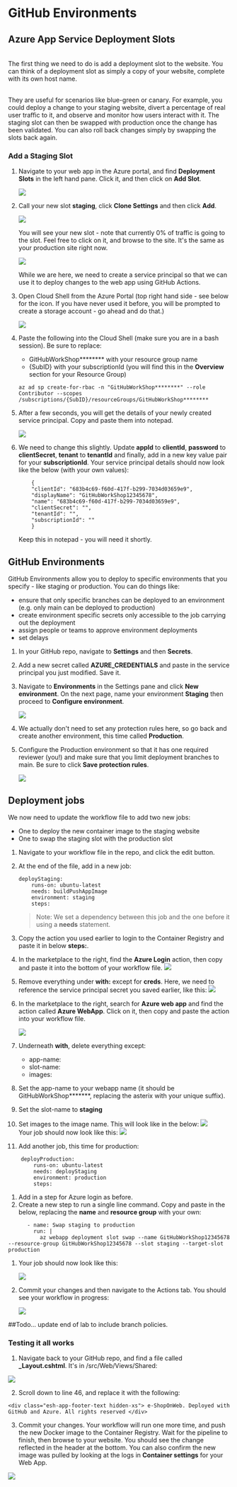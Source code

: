 # GitHub Environments

## Azure App Service Deployment Slots
<br>
The first thing we need to do is add a deployment slot to the website. You can think of a deployment slot as simply a copy of your website, complete with its own host name. 

<br>They are useful for scenarios like blue-green or canary. For example, you could deploy a change to your staging website, divert a percentage of real user traffic to it, and observe and monitor how users interact with it. The staging slot can then be swapped with production once the change has been validated. You can also roll back changes simply by swapping the slots back again. 

### Add a Staging Slot

1. Navigate to your web app in the Azure portal, and find **Deployment Slots** in the left hand pane. Click it, and then click on **Add Slot**. 

    <img src="imgs/deploymentslot.png">

1. Call your new slot **staging**, click **Clone Settings** and then click **Add**. 

    <img src="imgs/clone.png">

    You will see your new slot - note that currently 0% of traffic is going to the slot. Feel free to click on it, and browse to the site. It's the same as your production site right now.

    <img src="imgs/slots.png">

    While we are here, we need to create a service principal so that we can use it to deploy changes to the web app using GitHub Actions.

1. Open Cloud Shell from the Azure Portal (top right hand side - see below for the icon. If you have never used it before, you will be prompted to create a storage account - go ahead and do that.)

    <img src="imgs/shell.png">

1. Paste the following into the Cloud Shell (make sure you are in a bash session). Be sure to replace:

    - GitHubWorkShop******** with your resource group name
    - {SubID} with your subscriptionId (you will find this in the **Overview** section for your Resource Group)

    ```
    az ad sp create-for-rbac -n "GitHubWorkShop********" --role Contributor --scopes /subscriptions/{SubID}/resourceGroups/GitHubWorkShop********
    ```

1. After a few seconds, you will get the details of your newly created service principal. Copy and paste them into notepad. 


    <img src="imgs/sp.png"><br>

1. We need to change this slightly. Update **appId** to **clientId**, **password** to **clientSecret**, **tenant** to **tenantId** and finally, add in a new key value pair for your **subscriptionId**. Your service principal details should now look like the below (with your own values):

    ``` 
        {
        "clientId": "683b4c69-f60d-417f-b299-7034d03659e9",
        "displayName": "GitHubWorkShop12345678",
        "name": "683b4c69-f60d-417f-b299-7034d03659e9",
        "clientSecret": "",
        "tenantId": "",
        "subscriptionId": ""
        }
    ```

    Keep this in notepad - you will need it shortly. 

## GitHub Environments

GitHub Environments allow you to deploy to specific environments that you specify - like staging or production. You can do things like: 

- ensure that only specific branches can be deployed to an environment (e.g. only main can be deployed to production)
- create environment specific secrets only accessible to the job carrying out the deployment
- assign people or teams to approve environment deployments
- set delays


1. In your GitHub repo, navigate to **Settings** and then **Secrets**. 
1. Add a new secret called **AZURE_CREDENTIALS** and paste in the service principal you just modified. Save it. 
1. Navigate to **Environments** in the Settings pane and click **New environment**. On the next page, name your environment **Staging** then proceed to **Configure environment**.

    <img src="imgs/staging.png"><br>

1. We actually don't need to set any protection rules here, so go back and create another environment, this time called **Production**.

1. Configure the Production environment so that it has one required reviewer (you!) and make sure that you limit deployment branches to main. Be sure to click **Save protection rules**.

    <img src="imgs/production.png"><br>

## Deployment jobs

We now need to update the workflow file to add two new jobs:

- One to deploy the new container image to the staging website
- One to swap the staging slot with the production slot

1. Navigate to your workflow file in the repo, and click the edit button. 
1. At the end of the file, add in a new job:

    ```
    deployStaging:
        runs-on: ubuntu-latest
        needs: buildPushAppImage
        environment: staging
        steps:
    ```
    >Note: We set a dependency between this job and the one before it using a **needs** statement. 
1. Copy the action you used earlier to login to the Container Registry and paste it in below **steps:**.
1. In the marketplace to the right, find the **Azure Login** action, then copy and paste it into the bottom of your workflow file. 
    <img src="imgs/azurelogin.png"><br>
1. Remove everything under **with:** except for **creds**. Here, we need to reference the service principal secret you saved earlier, like this: 
    <img src="imgs/creds.png"><br>
1. In the marketplace to the right, search for **Azure web app** and find the action called **Azure WebApp**. Click on it, then copy and paste the action into your workflow file. 


    <img src="imgs/azureaction.png"><br>

1. Underneath **with**, delete everything except:

    - app-name:
    - slot-name:
    - images:

1. Set the app-name to your webapp name (it should be GitHubWorkShop*******, replacing the asterix with your unique suffix).
1. Set the slot-name to **staging**
1. Set images to the image name. This will look like in the below:
    <img src="imgs/image.png"><br>
    Your job should now look like this:
    <img src="imgs/deploystaging.png"><br>

1. Add another job, this time for production:

```
    deployProduction:
        runs-on: ubuntu-latest
        needs: deployStaging
        environment: production
        steps:
```

1. Add in a step for Azure login as before.
1. Create a new step to run a single line command. Copy and paste in the below, replacing the **name** and **resource group** with your own:

```
      - name: Swap staging to production
        run: |
          az webapp deployment slot swap --name GitHubWorkShop12345678 --resource-group GitHubWorkShop12345678 --slot staging --target-slot production

```

1. Your job should now look like this: 

    <img src="imgs/deployprod.png"><br>

1. Commit your changes and then navigate to the Actions tab. You should see your workflow in progress:

    <img src="imgs/e2e.png"><br>

##Todo... update end of lab to include branch policies.

### Testing it all works

1. Navigate back to your GitHub repo, and find a file called **_Layout.cshtml**. It's in /src/Web/Views/Shared:

<img src="imgs/codeedit.PNG">

2. Scroll down to line 46, and replace it with the following:

```
<div class="esh-app-footer-text hidden-xs"> e-ShopOnWeb. Deployed with GitHub and Azure. All rights reserved </div>
```

3. Commit your changes. Your workflow will run one more time, and push the new Docker image to the Container Registry. Wait for the pipeline to finish, then browse to your website. You should see the change reflected in the header at the bottom. You can also confirm the new image was pulled by looking at the logs in **Container settings** for your Web App. 

<img src="imgs/footer.PNG">
